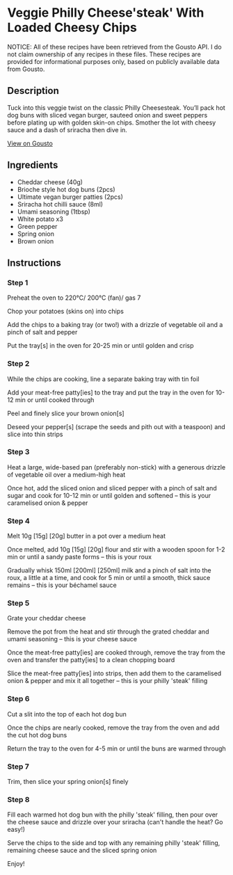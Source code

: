 # Veggie Philly Cheese'steak' With Loaded Cheesy Chips

NOTICE: All of these recipes have been retrieved from the Gousto API. I do not claim ownership of any recipes in these files. These recipes are provided for informational purposes only, based on publicly available data from Gousto.

## Description

Tuck into this veggie twist on the classic Philly Cheesesteak. You’ll pack hot dog buns with sliced vegan burger, sauteed onion and sweet peppers before plating up with golden skin-on chips. Smother the lot with cheesy sauce and a dash of sriracha then dive in. 


[View on Gousto](https://www.gousto.co.uk/recipes/cookbook/veggie-philly-cheesesteak-with-loaded-cheesy-fries)

## Ingredients

- Cheddar cheese (40g)
- Brioche style hot dog buns (2pcs)
- Ultimate vegan burger patties (2pcs)
- Sriracha hot chilli sauce (8ml)
- Umami seasoning (1tbsp)
- White potato x3
- Green pepper
- Spring onion
- Brown onion

## Instructions


### Step 1

Preheat the oven to 220°C/ 200°C (fan)/ gas 7

Chop your potatoes (skins on) into chips

Add the chips to a baking tray (or two!) with a drizzle of vegetable oil and a pinch of salt and pepper

Put the tray[s] in the oven for 20-25 min or until golden and crisp


### Step 2

While the chips are cooking, line a separate baking tray with tin foil

Add your meat-free patty[ies] to the tray and put the tray in the oven for 10-12 min or until cooked through

Peel and finely slice your brown onion[s]

Deseed your pepper[s] (scrape the seeds and pith out with a teaspoon) and slice into thin strips


### Step 3

Heat a large, wide-based pan (preferably non-stick) with a generous drizzle of vegetable oil over a medium-high heat

Once hot, add the sliced onion and sliced pepper with a pinch of salt and sugar and cook for 10-12 min or until golden and softened – this is your caramelised onion & pepper


### Step 4

Melt 10g<span class="text-purple"> [15g] </span><span class="text-danger">[20g]</span> butter in a pot over a medium heat

Once melted, add 10g <span class="text-purple">[15g]</span> <span class="text-danger">[20g]</span> flour and stir with a wooden spoon for 1-2 min or until a sandy paste forms – this is your roux

Gradually whisk 150ml <span class="text-purple">[200ml]</span> <span class="text-danger">[250ml]</span> milk and a pinch of salt into the roux, a little at a time, and cook for 5 min or until a smooth, thick sauce remains – this is your béchamel sauce


### Step 5

Grate your cheddar cheese

Remove the pot from the heat and stir through the grated cheddar and umami seasoning – this is your cheese sauce

Once the meat-free patty[ies] are cooked through, remove the tray from the oven and transfer the patty[ies] to a clean chopping board

Slice the meat-free patty[ies] into strips, then add them to the caramelised onion & pepper and mix it all together – this is your philly 'steak' filling


### Step 6

Cut a slit into the top of each hot dog bun

Once the chips are nearly cooked, remove the tray from the oven and add the cut hot dog buns

Return the tray to the oven for 4-5 min or until the buns are warmed through


### Step 7

Trim, then slice your spring onion[s] finely

### Step 8

Fill each warmed hot dog bun with the philly 'steak' filling, then pour over the cheese sauce and drizzle over your sriracha (can't handle the heat? Go easy!)

Serve the chips to the side and top with any remaining philly 'steak' filling, remaining cheese sauce and the sliced spring onion

Enjoy!

